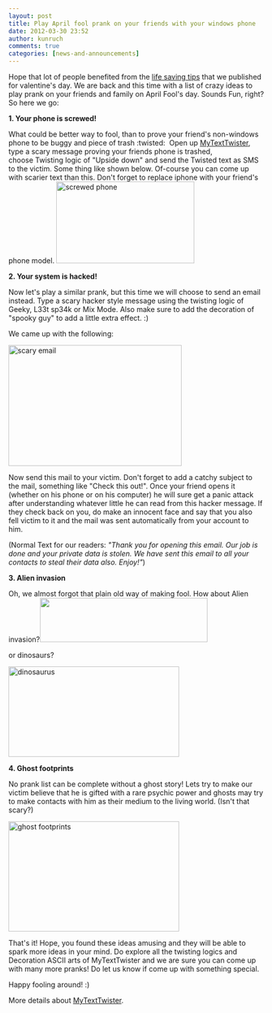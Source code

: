 ```yaml
---
layout: post
title: Play April fool prank on your friends with your windows phone 
date: 2012-03-30 23:52
author: kunruch
comments: true
categories: [news-and-announcements]
---
```

Hope that lot of people benefited from the <a title="How to impress your valentine" href="http://kunruchcreations.com/impress-valentine/" target="_blank">life saving tips</a> that we published for valentine's day. We are back and this time with a list of crazy ideas to play prank on your friends and family on April Fool's day. Sounds Fun, right? So here we go:

<strong>1. Your phone is screwed!</strong>

What could be better way to fool, than to prove your friend's non-windows phone to be buggy and piece of trash :twisted:  Open up <a title="MYTEXTTWISTER" href="http://kunruchcreations.com/mytexttwister/" target="_blank">MyTextTwister</a>, type a scary message proving your friends phone is trashed, choose Twisting logic of "Upside down" and send the Twisted text as SMS to the victim. Some thing like shown below. Of-course you can come up with scarier text than this. Don't forget to replace iphone with your friend's phone model.
<img class="aligncenter size-full wp-image-527" title="screwed phone " src="http://kunruchcreations.com/wp-content/uploads/2012/03/phonescrewed.png" alt="screwed phone" width="272" height="161" />

<strong>2. Your system is hacked!</strong>

Now let's play a similar prank, but this time we will choose to send an email instead. Type a scary hacker style message using the twisting logic of Geeky, L33t sp34k or Mix Mode. Also make sure to add the decoration of "spooky guy" to add a little extra effect. :)

We came up with the following:

<img class="aligncenter size-full wp-image-532" title="scary email" src="http://kunruchcreations.com/wp-content/uploads/2012/03/scaryemail1.png" alt="scary email" width="341" height="238" />

Now send this mail to your victim. Don't forget to add a catchy subject to the mail, something like "Check this out!". Once your friend opens it (whether on his phone or on his computer) he will sure get a panic attack after understanding whatever little he can read from this hacker message. If they check back on you, do make an innocent face and say that you also fell victim to it and the mail was sent automatically from your account to him.

(Normal Text for our readers: <em>"Thank you for opening this email. Our job is done and your private data is stolen. We have sent this email to all your contacts to steal their data also. Enjoy!"</em>)

<strong>3. Alien invasion</strong>

Oh, we almost forgot that plain old way of making fool. How about Alien invasion?<img class="aligncenter size-full wp-image-533" title="alien" src="http://kunruchcreations.com/wp-content/uploads/2012/03/alien.png" alt="" width="330" height="87" />

or dinosaurs?

<img class="aligncenter size-full wp-image-536" title="dinosaurus" src="http://kunruchcreations.com/wp-content/uploads/2012/03/dinosaurus1.png" alt="dinosaurus" width="336" height="178" />

<strong>4. Ghost footprints</strong>

No prank list can be complete without a ghost story! Lets try to make our victim believe that he is gifted with a rare psychic power and ghosts may try to make contacts with him as their medium to the living world. (Isn't that scary?)

<img class="aligncenter size-full wp-image-537" title="ghost footprints" src="http://kunruchcreations.com/wp-content/uploads/2012/03/ghostfootprints.png" alt="ghost footprints" width="336" height="217" />

That's it! Hope, you found these ideas amusing and they will be able to spark more ideas in your mind. Do explore all the twisting logics and Decoration ASCII arts of MyTextTwister and we are sure you can come up with many more pranks! Do let us know if come up with something special.

Happy fooling around! :)

More details about <a title="MYTEXTTWISTER" href="http://kunruchcreations.com/mytexttwister/">MyTextTwister</a>.
